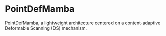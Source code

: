 # PointDefMamba
PointDefMamba, a lightweight architecture centered on a content-adaptive Deformable Scanning (DS) mechanism. 
